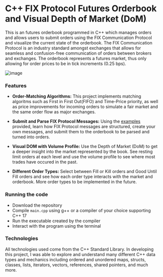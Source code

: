 # C++ FIX Protocol Futures Orderbook and Visual Depth of Market (DoM)
This is an futures orderbook programmed in C++ which manages orders and allows users to submit orders using the FIX Communication Protocol and visualize 
the current state of the orderbook. The FIX Communication Protocol is an industry standard amongst exchanges that allows for seamless
and confusion-free communication of orders between brokers and exchanges. The orderbook represents a futures market, thus only allowing 
for order prices to be in tick increments (0.25 bps). 

![image](https://github.com/user-attachments/assets/625a86ca-eb08-4639-b31c-12c718f5abaa)

### Features
- **Order-Matching Algorithms:** This project implements matching algoritms such as First in First Out(FIFO) and Time-Price priority, as well as price
  improvements for incoming orders to simulate a fair market and the same order flow as major exchanges.
  
- **Submit and Parse FIX Protocol Messages:** Using the [examples](https://github.com/tthunga24/OrderbookandDOM/blob/main/examples.txt) provided, learn how FIX Protocol messages are structured,
  create your own messages, and submit them to the orderbook to be parsed and turned into orders.
  
- **Visual DOM with Volume Profile:** Use the Depth of Market (DoM) to get a deeper insight into the market represented by the book. See resting limit
  orders at each level and use the volume profile to see where most trades have occured in the past.
  
- **Different Order Types:** Select between Fill or Kill orders and Good Until Fill orders and see how each order type interacts with the market and orderbook.
  More order types to be implemented in the future.

### Running the code
  - Download the repository
  - Compile `main.cpp` using g++ or a compiler of your choice supporting C++ 17
  - Run the executable created by the compiler
  - Interact with the program using the terminal

### Technologies
All technologies used come from the C++ Standard Library. In developing this project, I was able to explore and understand many different C++ data types and
mechanics including ordered and unordered maps, structs, classes, lists, iterators, vectors, references, shared pointers, and much more. 
